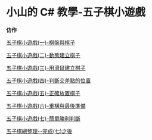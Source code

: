 
# 小山的 C# 教學-五子棋小遊戲

**仿作**

[五子棋小遊戲(一)-棋盤與棋子](./學習流程/五子棋小遊戲(一)-棋盤與棋子.md)

[五子棋小遊戲(二)-動態建立棋子](./學習流程/五子棋小遊戲(二)-動態建立棋子.md)

[五子棋小遊戲(三)-用滑鼠建立棋子](./學習流程/五子棋小遊戲(三)-用滑鼠建立棋子.md)

[五子棋小遊戲(四)-判斷交差點的位置](./學習流程/五子棋小遊戲(四)-判斷交差點的位置.md)

[五子棋小遊戲(五)-正確放置棋子](./學習流程/五子棋小遊戲(五)-正確放置棋子.md)

[五子棋小遊戲(六)-重構與最後準備](./學習流程/五子棋小遊戲(六)-重構與最後準備.md)

[五子棋小遊戲(七)-簡單勝利判斷](./學習流程/五子棋小遊戲(七)-簡單勝利判斷.md)

[五子棋總整理--完成(七)之後](./學習流程/五子棋總整理--完成(七)之後.md)

